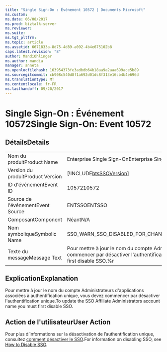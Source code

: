 ```yaml
---
title: "Single Sign-On : Événement 10572 | Documents Microsoft"
ms.custom: 
ms.date: 06/08/2017
ms.prod: biztalk-server
ms.reviewer: 
ms.suite: 
ms.tgt_pltfrm: 
ms.topic: article
ms.assetid: 6671833a-8d75-4d89-a092-4b4e675102b8
caps.latest.revision: "8"
author: MandiOhlinger
ms.author: mandia
manager: anneta
ms.openlocfilehash: 163954373fe3adbdb64b18aa9a2aaa699ace5b89
ms.sourcegitcommit: cb908c540d8f1a692d01dc8f313e16cb4b4e696d
ms.translationtype: MT
ms.contentlocale: fr-FR
ms.lasthandoff: 09/20/2017
---
```

# <a name="single-sign-on-event-10572"></a><span data-ttu-id="3cd19-102">Single Sign-On : Événement 10572</span><span class="sxs-lookup"><span data-stu-id="3cd19-102">Single Sign-On: Event 10572</span></span>
## <a name="details"></a><span data-ttu-id="3cd19-103">Détails</span><span class="sxs-lookup"><span data-stu-id="3cd19-103">Details</span></span>  
  
|||  
|-|-|  
|<span data-ttu-id="3cd19-104">Nom du produit</span><span class="sxs-lookup"><span data-stu-id="3cd19-104">Product Name</span></span>|<span data-ttu-id="3cd19-105">Enterprise Single Sign-On</span><span class="sxs-lookup"><span data-stu-id="3cd19-105">Enterprise Single Sign-On</span></span>|  
|<span data-ttu-id="3cd19-106">Version du produit</span><span class="sxs-lookup"><span data-stu-id="3cd19-106">Product Version</span></span>|[!INCLUDE[btsSSOVersion](../includes/btsssoversion-md.md)]|  
|<span data-ttu-id="3cd19-107">ID d'événement</span><span class="sxs-lookup"><span data-stu-id="3cd19-107">Event ID</span></span>|<span data-ttu-id="3cd19-108">10572</span><span class="sxs-lookup"><span data-stu-id="3cd19-108">10572</span></span>|  
|<span data-ttu-id="3cd19-109">Source de l'événement</span><span class="sxs-lookup"><span data-stu-id="3cd19-109">Event Source</span></span>|<span data-ttu-id="3cd19-110">ENTSSO</span><span class="sxs-lookup"><span data-stu-id="3cd19-110">ENTSSO</span></span>|  
|<span data-ttu-id="3cd19-111">Composant</span><span class="sxs-lookup"><span data-stu-id="3cd19-111">Component</span></span>|<span data-ttu-id="3cd19-112">Néant</span><span class="sxs-lookup"><span data-stu-id="3cd19-112">N/A</span></span>|  
|<span data-ttu-id="3cd19-113">Nom symbolique</span><span class="sxs-lookup"><span data-stu-id="3cd19-113">Symbolic Name</span></span>|<span data-ttu-id="3cd19-114">SSO_WARN_SSO_DISABLED_FOR_CHANGE_SSO_AFF_ADMIN</span><span class="sxs-lookup"><span data-stu-id="3cd19-114">SSO_WARN_SSO_DISABLED_FOR_CHANGE_SSO_AFF_ADMIN</span></span>|  
|<span data-ttu-id="3cd19-115">Texte du message</span><span class="sxs-lookup"><span data-stu-id="3cd19-115">Message Text</span></span>|<span data-ttu-id="3cd19-116">Pour mettre à jour le nom du compte Administrateurs d'applications associées à authentification unique, vous devez commencer par désactiver l'authentification unique.%r</span><span class="sxs-lookup"><span data-stu-id="3cd19-116">To update the SSO Affiliate Administrators account name you must first disable SSO.%r</span></span>|  
  
## <a name="explanation"></a><span data-ttu-id="3cd19-117">Explication</span><span class="sxs-lookup"><span data-stu-id="3cd19-117">Explanation</span></span>  
 <span data-ttu-id="3cd19-118">Pour mettre à jour le nom du compte Administrateurs d'applications associées à authentification unique, vous devez commencer par désactiver l'authentification unique.</span><span class="sxs-lookup"><span data-stu-id="3cd19-118">To update the SSO Affiliate Administrators account name you must first disable SSO.</span></span>  
  
## <a name="user-action"></a><span data-ttu-id="3cd19-119">Action de l'utilisateur</span><span class="sxs-lookup"><span data-stu-id="3cd19-119">User Action</span></span>  
 <span data-ttu-id="3cd19-120">Pour plus d’informations sur la désactivation de l’authentification unique, consultez [comment désactiver le SSO](../core/how-to-disable-sso.md).</span><span class="sxs-lookup"><span data-stu-id="3cd19-120">For information on disabling SSO, see [How to Disable SSO](../core/how-to-disable-sso.md).</span></span>
